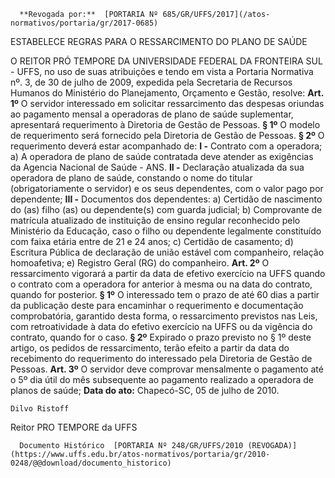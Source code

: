       **Revogada por:**  [PORTARIA Nº 685/GR/UFFS/2017](/atos-normativos/portaria/gr/2017-0685) 

   ESTABELECE REGRAS PARA O RESSARCIMENTO DO PLANO DE SAÚDE  

 O REITOR PRÓ TEMPORE DA UNIVERSIDADE FEDERAL DA FRONTEIRA SUL - UFFS, no uso de suas atribuições e tendo em vista a Portaria Normativa nº. 3, de 30 de julho de 2009, expedida pela Secretaria de Recursos Humanos do Ministério do Planejamento, Orçamento e Gestão, resolve:   **Art. 1º**  O servidor interessado em solicitar ressarcimento das despesas oriundas ao pagamento mensal a operadoras de plano de saúde suplementar, apresentará requerimento à Diretoria de Gestão de Pessoas. **§ 1º**  O modelo de requerimento será fornecido pela Diretoria de Gestão de Pessoas. **§ 2º**  O requerimento deverá estar acompanhado de: **I -**  Contrato com a operadora; a) A operadora de plano de saúde contratada deve atender as exigências da Agencia Nacional de Saúde - ANS. **II -**  Declaração atualizada da sua operadora de plano de saúde, constando o nome do titular (obrigatoriamente o servidor) e os seus dependentes, com o valor pago por dependente; **III -**  Documentos dos dependentes: a) Certidão de nascimento do (as) filho (as) ou dependente(s) com guarda judicial; b) Comprovante de matrícula atualizado de instituição de ensino regular reconhecido pelo Ministério da Educação, caso o filho ou dependente legalmente constituído com faixa etária entre de 21 e 24 anos; c) Certidão de casamento; d) Escritura Pública de declaração de união estável com companheiro, relação homoafetiva; e) Registro Geral (RG) do companheiro.   **Art. 2º**  O ressarcimento vigorará a partir da data de efetivo exercício na UFFS quando o contrato com a operadora for anterior à mesma ou na data do contrato, quando for posterior. **§ 1º**  O interessado tem o prazo de até 60 dias a partir da publicação deste para encaminhar o requerimento e documentação comprobatória, garantido desta forma, o ressarcimento previstos nas Leis, com retroatividade à data do efetivo exercício na UFFS ou da vigência do contrato, quando for o caso. **§ 2º**  Expirado o prazo previsto no § 1º deste artigo, os pedidos de ressarcimento, terão efeito a partir da data do recebimento do requerimento do interessado pela Diretoria de Gestão de Pessoas.   **Art. 3º**  O servidor deve comprovar mensalmente o pagamento até o 5º dia útil do mês subsequente ao pagamento realizado a operadora de planos de saúde;        **Data do ato:** Chapecó-SC, 05 de julho de 2010.   
 

    Dilvo Ristoff   
 Reitor PRO TEMPORE da UFFS 

      Documento Histórico  [PORTARIA Nº 248/GR/UFFS/2010 (REVOGADA)](https://www.uffs.edu.br/atos-normativos/portaria/gr/2010-0248/@@download/documento_historico)     
      